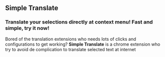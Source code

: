 ## Simple Translate
### Translate your selections directly at context menu! Fast and simple, try it now!

Bored of the translation extensions who needs lots of clicks and configurations to get working?
**Simple Translate** is a chrome extension who try to avoid de complication to translate selected text at internet